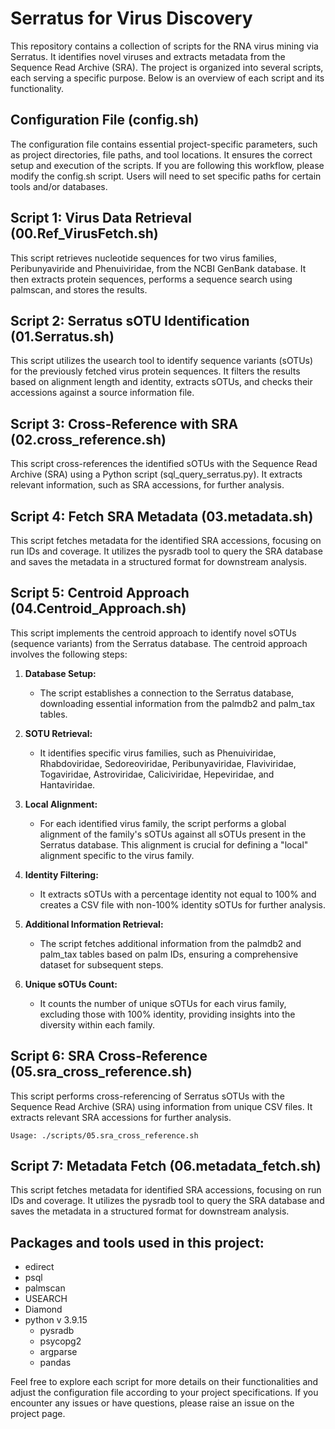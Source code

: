 # Serratus for Virus Discovery
This repository contains a collection of scripts for the RNA virus mining via Serratus. It identifies novel viruses and extracts metadata from the Sequence Read Archive (SRA). The project is organized into several scripts, each serving a specific purpose. Below is an overview of each script and its functionality.

## Configuration File (config.sh)

The configuration file contains essential project-specific parameters, such as project directories, file paths, and tool locations. It ensures the correct setup and execution of the scripts. If you are following this workflow, please modify the config.sh script. Users will need to set specific paths for certain tools and/or databases.

## Script 1: Virus Data Retrieval (00.Ref_VirusFetch.sh)

This script retrieves nucleotide sequences for two virus families, Peribunyaviride and Phenuiviridae, from the NCBI GenBank database. It then extracts protein sequences, performs a sequence search using palmscan, and stores the results.

## Script 2: Serratus sOTU Identification (01.Serratus.sh)

This script utilizes the usearch tool to identify sequence variants (sOTUs) for the previously fetched virus protein sequences. It filters the results based on alignment length and identity, extracts sOTUs, and checks their accessions against a source information file.

## Script 3: Cross-Reference with SRA (02.cross_reference.sh)

This script cross-references the identified sOTUs with the Sequence Read Archive (SRA) using a Python script (sql_query_serratus.py). It extracts relevant information, such as SRA accessions, for further analysis.

## Script 4: Fetch SRA Metadata (03.metadata.sh)

This script fetches metadata for the identified SRA accessions, focusing on run IDs and coverage. It utilizes the pysradb tool to query the SRA database and saves the metadata in a structured format for downstream analysis.

## Script 5: Centroid Approach (04.Centroid_Approach.sh)

This script implements the centroid approach to identify novel sOTUs (sequence variants) from the Serratus database. The centroid approach involves the following steps:

1. **Database Setup:**
   - The script establishes a connection to the Serratus database, downloading essential information from the palmdb2 and palm_tax tables.

2. **SOTU Retrieval:**
   - It identifies specific virus families, such as Phenuiviridae, Rhabdoviridae, Sedoreoviridae, Peribunyaviridae, Flaviviridae, Togaviridae, Astroviridae, Caliciviridae, Hepeviridae, and Hantaviridae.

3. **Local Alignment:**
   - For each identified virus family, the script performs a global alignment of the family's sOTUs against all sOTUs present in the Serratus database. This alignment is crucial for defining a "local" alignment specific to the virus family.

4. **Identity Filtering:**
   - It extracts sOTUs with a percentage identity not equal to 100% and creates a CSV file with non-100% identity sOTUs for further analysis.

5. **Additional Information Retrieval:**
   - The script fetches additional information from the palmdb2 and palm_tax tables based on palm IDs, ensuring a comprehensive dataset for subsequent steps.

6. **Unique sOTUs Count:**
   - It counts the number of unique sOTUs for each virus family, excluding those with 100% identity, providing insights into the diversity within each family.

## Script 6: SRA Cross-Reference (05.sra_cross_reference.sh)

This script performs cross-referencing of Serratus sOTUs with the Sequence Read Archive (SRA) using information from unique CSV files. It extracts relevant SRA accessions for further analysis.

    Usage: ./scripts/05.sra_cross_reference.sh

## Script 7: Metadata Fetch (06.metadata_fetch.sh)

This script fetches metadata for identified SRA accessions, focusing on run IDs and coverage. It utilizes the pysradb tool to query the SRA database and saves the metadata in a structured format for downstream analysis.

## Packages and tools used in this project: 
* edirect
* psql
* palmscan
* USEARCH
* Diamond
* python v 3.9.15
    * pysradb
    * psycopg2
    * argparse
    * pandas

Feel free to explore each script for more details on their functionalities and adjust the configuration file according to your project specifications. If you encounter any issues or have questions, please raise an issue on the project page. 

